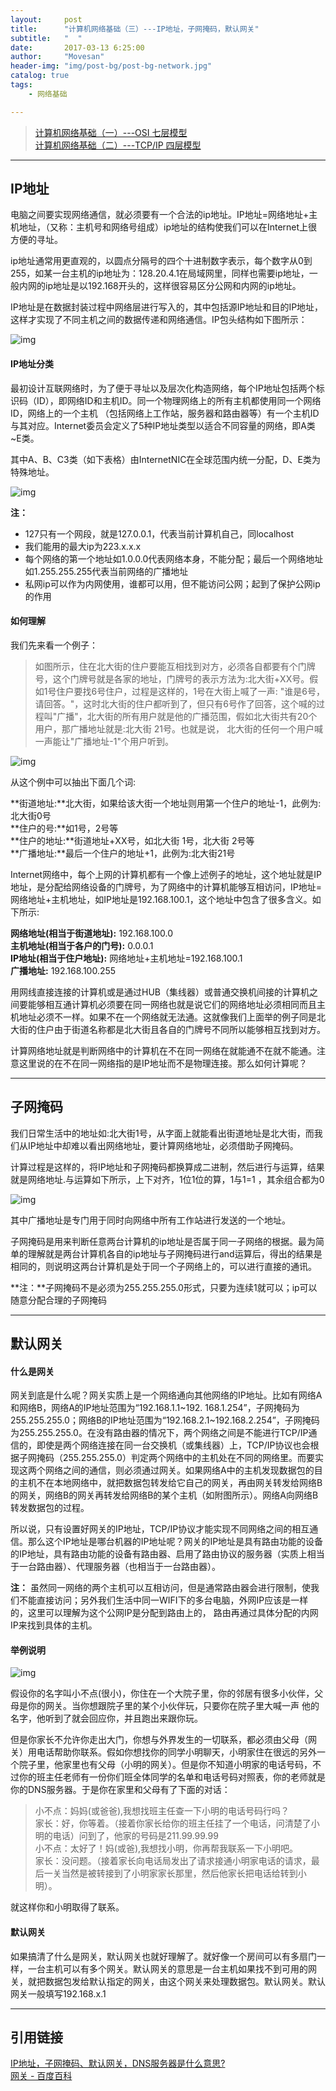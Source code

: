 ```yaml
---
layout:     post
title:      "计算机网络基础（三）---IP地址，子网掩码，默认网关"
subtitle:   "  "
date:       2017-03-13 6:25:00
author:     "Movesan"
header-img: "img/post-bg/post-bg-network.jpg"
catalog: true
tags:
    - 网络基础

---
```


>[计算机网络基础（一）---OSI 七层模型](http://movesan.me/2017/03/09/network-a/)<br>
>[计算机网络基础（二）---TCP/IP 四层模型](http://movesan.me/2017/03/09/network-b/)<br>

---

## IP地址

电脑之间要实现网络通信，就必须要有一个合法的ip地址。IP地址=网络地址+主机地址，（又称：主机号和网络号组成）ip地址的结构使我们可以在Internet上很方便的寻址。

ip地址通常用更直观的，以圆点分隔号的四个十进制数字表示，每个数字从0到255，如某一台主机的ip地址为：128.20.4.1在局域网里，同样也需要ip地址，一般内网的ip地址是以192.168开头的，这样很容易区分公网和内网的ip地址。

IP地址是在数据封装过程中网络层进行写入的，其中包括源IP地址和目的IP地址，这样才实现了不同主机之间的数据传递和网络通信。IP包头结构如下图所示：

![img](/img/post-in/network-c-1.png)

#### IP地址分类

最初设计互联网络时，为了便于寻址以及层次化构造网络，每个IP地址包括两个标识码（ID），即网络ID和主机ID。同一个物理网络上的所有主机都使用同一个网络ID，网络上的一个主机
（包括网络上工作站，服务器和路由器等）有一个主机ID与其对应。Internet委员会定义了5种IP地址类型以适合不同容量的网络，即A类~E类。

其中A、B、C3类（如下表格）由InternetNIC在全球范围内统一分配，D、E类为特殊地址。

![img](/img/post-in/network-c-2.png)

**注：**

* 127只有一个网段，就是127.0.0.1，代表当前计算机自己，同localhost
* 我们能用的最大ip为223.x.x.x
* 每个网络的第一个地址如1.0.0.0代表网络本身，不能分配；最后一个网络地址如1.255.255.255代表当前网络的广播地址
* 私网ip可以作为内网使用，谁都可以用，但不能访问公网；起到了保护公网ip的作用

#### 如何理解

我们先来看一个例子：

>如图所示，住在北大街的住户要能互相找到对方，必须各自都要有个门牌号，这个门牌号就是各家的地址，门牌号的表示方法为:北大街+XX号。假如1号住户要找6号住户，过程是这样的，1号在大街上喊了一声:
>"谁是6号，请回答。"，这时北大街的住户都听到了，但只有6号作了回答，这个喊的过程叫"广播"，北大街的所有用户就是他的广播范围，假如北大街共有20个用户，那广播地址就是:北大街 21号。也就是说，
>北大街的任何一个用户喊一声能让"广播地址-1"个用户听到。

![img](/img/post-in/network-c-3.jpg)

从这个例中可以抽出下面几个词:

**街道地址:**北大街，如果给该大街一个地址则用第一个住户的地址-1，此例为:北大街0号 <br>
**住户的号:**如1号，2号等 <br>
**住户的地址:**街道地址+XX号，如北大街 1号，北大街 2号等 <br>
**广播地址:**最后一个住户的地址+1，此例为:北大街21号 <br>

Internet网络中，每个上网的计算机都有一个像上述例子的地址，这个地址就是IP地址，是分配给网络设备的门牌号，为了网络中的计算机能够互相访问，IP地址=网络地址+主机地址，如IP地址是192.168.100.1，这个地址中包含了很多含义。如下所示:

**网络地址(相当于街道地址):** 192.168.100.0 <br>
**主机地址(相当于各户的门号):** 0.0.0.1 <br>
**IP地址(相当于住户地址):** 网络地址+主机地址=192.168.100.1 <br>
**广播地址:** 192.168.100.255 <br>

用网线直接连接的计算机或是通过HUB（集线器）或普通交换机间接的计算机之间要能够相互通计算机必须要在同一网络也就是说它们的网络地址必须相同而且主机地址必须不一样。如果不在一个网络就无法通。这就像我们上面举的例子同是北大街的住户由于街道名称都是北大街且各自的门牌号不同所以能够相互找到对方。

计算网络地址就是判断网络中的计算机在不在同一网络在就能通不在就不能通。注意这里说的在不在同一网络指的是IP地址而不是物理连接。那么如何计算呢？

---

## 子网掩码

我们日常生活中的地址如:北大街1号，从字面上就能看出街道地址是北大街，而我们从IP地址中却难以看出网络地址，要计算网络地址，必须借助子网掩码。

计算过程是这样的，将IP地址和子网掩码都换算成二进制，然后进行与运算，结果就是网络地址.与运算如下所示，上下对齐，1位1位的算，1与1=1 ，其余组合都为0

![img](/img/post-in/network-c-4.png)

其中广播地址是专门用于同时向网络中所有工作站进行发送的一个地址。

子网掩码是用来判断任意两台计算机的ip地址是否属于同一子网络的根据。最为简单的理解就是两台计算机各自的ip地址与子网掩码进行and运算后，得出的结果是相同的，则说明这两台计算机是处于同一个子网络上的，可以进行直接的通讯。

**注：**子网掩码不是必须为255.255.255.0形式，只要为连续1就可以；ip可以随意分配合理的子网掩码

---

## 默认网关

#### 什么是网关

网关到底是什么呢？网关实质上是一个网络通向其他网络的IP地址。比如有网络A和网络B，网络A的IP地址范围为“192.168.1.1~192. 168.1.254”，子网掩码为255.255.255.0；网络B的IP地址范围为“192.168.2.1~192.168.2.254”，子网掩码为255.255.255.0。在没有路由器的情况下，两个网络之间是不能进行TCP/IP通信的，即使是两个网络连接在同一台交换机（或集线器）上，TCP/IP协议也会根据子网掩码（255.255.255.0）判定两个网络中的主机处在不同的网络里。而要实现这两个网络之间的通信，则必须通过网关。如果网络A中的主机发现数据包的目的主机不在本地网络中，就把数据包转发给它自己的网关，再由网关转发给网络B的网关，网络B的网关再转发给网络B的某个主机（如附图所示）。网络A向网络B转发数据包的过程。

所以说，只有设置好网关的IP地址，TCP/IP协议才能实现不同网络之间的相互通信。那么这个IP地址是哪台机器的IP地址呢？网关的IP地址是具有路由功能的设备的IP地址，具有路由功能的设备有路由器、启用了路由协议的服务器（实质上相当于一台路由器）、代理服务器（也相当于一台路由器）。

**注：** 虽然同一网络的两个主机可以互相访问，但是通常路由器会进行限制，使我们不能直接访问；另外我们生活中同一WIFI下的多台电脑，外网IP应该是一样的，这里可以理解为这个公网IP是分配到路由上的，
路由再通过具体分配的内网IP来找到具体的主机。

#### 举例说明

![img](/img/post-in/network-c-5.jpg)

假设你的名字叫小不点(很小)，你住在一个大院子里，你的邻居有很多小伙伴，父母是你的网关。当你想跟院子里的某个小伙伴玩，只要你在院子里大喊一声
他的名字，他听到了就会回应你，并且跑出来跟你玩。

但是你家长不允许你走出大门，你想与外界发生的一切联系，都必须由父母（网关）用电话帮助你联系。假如你想找你的同学小明聊天，小明家住在很远的另外一个院子里，他家里也有父母（小明的网关）。但是你不知道小明家的电话号码，不过你的班主任老师有一份你们班全体同学的名单和电话号码对照表，你的老师就是你的DNS服务器。于是你在家里和父母有了下面的对话：

>小不点：妈妈(或爸爸),我想找班主任查一下小明的电话号码行吗？ <br>
>家长：好，你等着。（接着你家长给你的班主任挂了一个电话，问清楚了小明的电话）问到了，他家的号码是211.99.99.99 <br>
>小不点：太好了！妈(或爸),我想找小明，你再帮我联系一下小明吧。 <br>
>家长：没问题。（接着家长向电话局发出了请求接通小明家电话的请求，最后一关当然是被转接到了小明家家长那里，然后他家长把电话给转到小明）。 <br>

就这样你和小明取得了联系。

#### 默认网关

如果搞清了什么是网关，默认网关也就好理解了。就好像一个房间可以有多扇门一样，一台主机可以有多个网关。默认网关的意思是一台主机如果找不到可用的网关，就把数据包发给默认指定的网关，由这个网关来处理数据包。默认网关。默认网关一般填写192.168.x.1

---

## 引用链接

[IP地址，子网掩码、默认网关，DNS服务器是什么意思?](http://www.cnblogs.com/songQQ/archive/2009/05/27/1490612.html) <br>
[网关 - 百度百科](http://baike.baidu.com/view/807.htm) <br>
